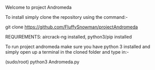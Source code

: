 Welcome to project Andromeda


To install simply clone the repository using the command:-

git clone https://github.com/FluffySnowman/projectAndromeda

REQUIREMENTS: aircrack-ng installed, python3/pip installed

To run project andromeda make sure you have python 3 installed and simply open up a terminal in the cloned folder and type in:-

(sudo/root) python3 Andromeda.py